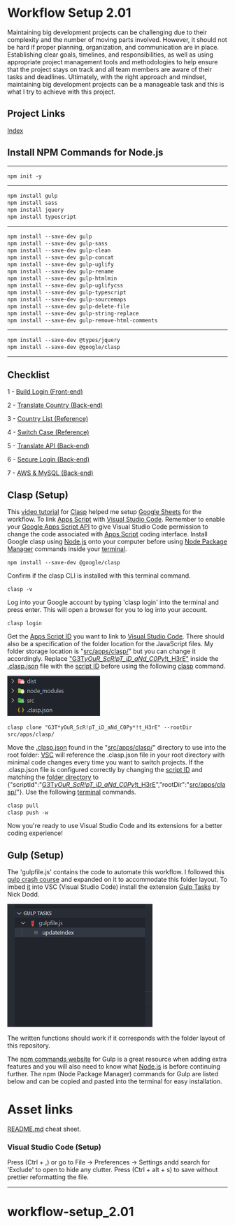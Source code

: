 # Workflow Setup 2.01

Maintaining big development projects can be challenging due to their complexity and the number of moving parts involved. However, it should not be hard if proper planning, organization, and communication are in place. Establishing clear goals, timelines, and responsibilities, as well as using appropriate project management tools and methodologies to help ensure that the project stays on track and all team members are aware of their tasks and deadlines. Ultimately, with the right approach and mindset, maintaining big development projects can be a manageable task and this is what I try to achieve with this project.

## Project Links

[Index](https://tertiusroach.github.io/workflow-setup_2.01/index.html)

## Install NPM Commands for Node.js

---

    npm init -y

---

    npm install gulp
    npm install sass
    npm install jquery
    npm install typescript

---

    npm install --save-dev gulp
    npm install --save-dev gulp-sass
    npm install --save-dev gulp-clean
    npm install --save-dev gulp-concat
    npm install --save-dev gulp-uglify
    npm install --save-dev gulp-rename
    npm install --save-dev gulp-htmlmin
    npm install --save-dev gulp-uglifycss
    npm install --save-dev gulp-typescript
    npm install --save-dev gulp-sourcemaps
    npm install --save-dev gulp-delete-file
    npm install --save-dev gulp-string-replace
    npm install --save-dev gulp-remove-html-comments

---

    npm install --save-dev @types/jquery
    npm install --save-dev @google/clasp

---

## Checklist

1 - [Build Login (Front-end)](https://www.youtube.com/watch?v=hKqbOmVrNZI)

2 - [Translate Country (Back-end)](https://www.youtube.com/watch?v=NA_mgK4Vrps)

3 - [Country List (Reference)](https://www.infoplease.com/countries/languages-spoken-in-each-country-of-the-world)

4 - [Switch Case (Reference)](https://www.iban.com/country-codes)

5 - [Translate API (Back-end)](https://www.nodejsera.com/how-to-use-google-translator-with-nodejs.html)

6 - [Secure Login (Back-end)](https://www.youtube.com/watch?v=Ud5xKCYQTjM)

7 - [AWS & MySQL (Back-end)](https://www.youtube.com/watch?v=6Nt-Jl3CzxE)

## Clasp (Setup)

This [video tutorial](https://www.youtube.com/watch?v=4Qlt3p6N0es&t=437s&ab_channel=LearnGoogleSheets%26ExcelSpreadsheets) for [Clasp](https://github.com/google/clasp) helped me setup [Google Sheets](https://www.google.com/sheets/about/) for the workflow. To link [Apps Script](https://developers.google.com/apps-script/reference/spreadsheet) with [Visual Studio Code](https://code.visualstudio.com/). Remember to enable your [Google Apps Script API](https://script.google.com/home/usersettings) to give Visual Studio Code permission to change the code associated with [Apps Script](https://developers.google.com/apps-script/reference/spreadsheet) coding interface. Install Google clasp using [Node.js](https://nodejs.org/en/) onto your computer before using [Node Package Manager](https://www.npmjs.com/) commands inside your [terminal](src/vendors/images/png/screenshots/terminal-screenshot.png).

    npm install --save-dev @google/clasp

Confirm if the clasp CLI is installed with this terminal command.

    clasp -v

Log into your Google account by typing 'clasp login' into the terminal and press enter. This will open a browser for you to log into your account.

    clasp login

Get the [Apps Script ID](src/vendors/images/png/screenshots/google-sheets-id.png) you want to link to [Visual Studio Code](https://code.visualstudio.com/). There should also be a specification of the folder location for the JavaScript files. My folder storage location is "[src/apps/clasp/](src/vendors/images/png/screenshots/clasp-folder-location.png)" but you can change it accordingly. Replace ["G3T*yOuR_ScR!pT_iD_aNd_C0Py*!t_H3rE"](src/vendors/images/png/screenshots/google-sheets-id.png) inside the [.clasp.json](src/vendors/images/png/screenshots/clasp-json.png) file with the [script ID](src/vendors/images/png/screenshots/google-sheets-id.png) before using the following [clasp](https://github.com/google/clasp) command.

![G3T*yOuR_ScR!pT_iD_aNd_C0Py*!t_H3rE](src/vendors/images/png/screenshots/clasp-json.png)

    clasp clone "G3T*yOuR_ScR!pT_iD_aNd_C0Py*!t_H3rE" --rootDir src/apps/clasp/

Move the [.clasp.json](src/vendors/images/png/screenshots/clasp-json.png) found in the "[src/apps/clasp/](src/vendors/images/png/screenshots/clasp-folder-location.png)" directory to use into the root folder: [VSC](https://code.visualstudio.com/) will reference the .clasp.json file in your root directory with minimal code changes every time you want to switch projects. If the .clasp.json file is configured correctly by changing the [script ID](src/vendors/images/png/screenshots/google-sheets-id.png) and matching the [folder directory](src/vendors/images/png/screenshots/clasp-folder-location.png) to {"scriptId":"[G3T*yOuR_ScR!pT_iD_aNd_C0Py*!t_H3rE](src/vendors/images/png/screenshots/clasp-json.png)","rootDir":"[src/apps/clasp/](src/vendors/images/png/screenshots/clasp-folder-location.png)"}. Use the following [terminal](src/vendors/images/png/screenshots/terminal-screenshot.png) commands.

    clasp pull
    clasp push -w

Now you're ready to use Visual Studio Code and its extensions for a better coding experience!

## Gulp (Setup)

The 'gulpfile.js' contains the code to automate this workflow. I followed this [gulp crash course](https://www.youtube.com/watch?v=1rw9MfIleEg&ab_channel=TraversyMedia) and expanded on it to accommodate this folder layout. To imbed [it](https://en.wikipedia.org/wiki/Gulp.js) into VSC (Visual Studio Code) install the extension [Gulp Tasks](https://marketplace.visualstudio.com/items?itemName=nickdodd79.gulptasks) by Nick Dodd.

![Gulp Visual Example](src/vendors/images/png/screenshots/gulp-tasks-by-nick-dodd.png)

The written functions should work if it corresponds with the folder layout of this repository.

The [npm commands website](https://www.npmjs.com/package/gulp) for Gulp is a great resource when adding extra features and you will also need to know what [Node.js](https://nodejs.org/en/) is before continuing further. The npm (Node Package Manager) commands for Gulp are listed below and can be copied and pasted into the terminal for easy installation.

# Asset links

[README.md](https://www.markdownguide.org/cheat-sheet/) cheat sheet.

### Visual Studio Code (Setup)

Press (Ctrl + ,) or go to File -> Preferences -> Settings andd search for 'Exclude' to open to hide any clutter.
Press (Ctrl + alt + s) to save without prettier reformatting the file.

---

# workflow-setup_2.01
